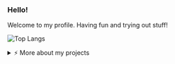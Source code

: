 ### Hello!

Welcome to my profile. Having fun and trying out stuff!

![Top Langs](https://github-readme-stats.vercel.app/api/top-langs/?username=segiITU&layout=compact)

<details>
<summary>⚡️ More about my projects</summary>
<br />

Evaluating LLMs on Danish idioms

Metaphor translator

Datasets

</details>
